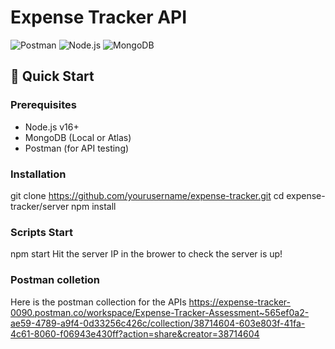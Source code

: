 # Expense Tracker API

![Postman](https://img.shields.io/badge/Postman-FF6C37?style=for-the-badge&logo=postman&logoColor=white)
![Node.js](https://img.shields.io/badge/Node.js-339933?style=for-the-badge&logo=nodedotjs&logoColor=white)
![MongoDB](https://img.shields.io/badge/MongoDB-47A248?style=for-the-badge&logo=mongodb&logoColor=white)


## 🚀 Quick Start

### Prerequisites
- Node.js v16+
- MongoDB (Local or Atlas)
- Postman (for API testing)

### Installation
git clone https://github.com/yourusername/expense-tracker.git
cd expense-tracker/server
npm install


### Scripts Start
npm start 
Hit the server IP in the brower to check the server is up!

### Postman colletion
Here is the postman collection for the APIs
https://expense-tracker-0090.postman.co/workspace/Expense-Tracker-Assessment~565ef0a2-ae59-4789-a9f4-0d33256c426c/collection/38714604-603e803f-41fa-4c61-8060-f06943e430ff?action=share&creator=38714604